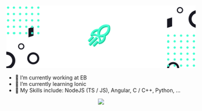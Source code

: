 <p align="center">
  <a href="https://JNSAPH.com"><img src="https://raw.githubusercontent.com/JNSAPH/JNSAPH/master/banner.png"></a>
</p>

- 🔭 I’m currently working at EB
- 🌱 I’m currently learning Ionic
- 💪 My Skills include: NodeJS (TS / JS), Angular, C / C++, Python, ...


<p align="center">
  <img src="https://github-readme-stats.vercel.app/api?username=JNSAPH&show_icons=true&theme=vue-dark&bg_color=191922&title_color=44ffd2&icon_color=44ffd2&text_color=ffffff">
</p>

